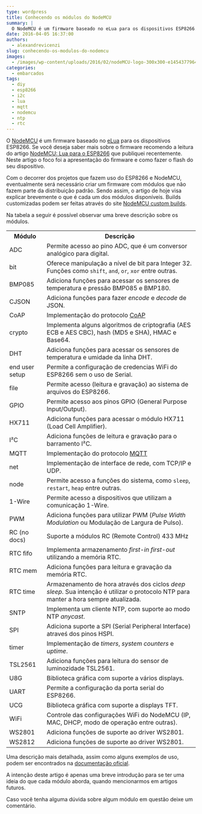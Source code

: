 ```yaml
---
type: wordpress
title: Conhecendo os módulos do NodeMCU
summary: |
  O NodeMCU é um firmware baseado no eLua para os dispositivos ESP8266.  Com o decorrer dos projetos que fazem uso do ESP8266 e NodeMCU, eventualmente será necessário criar um firmware com módulos que não fazem parte da distribuição padrão.
date: 2016-04-05 16:37:00
authors:
  - alexandrevicenzi
slug: conhecendo-os-modulos-do-nodemcu
images:
  - /images/wp-content/uploads/2016/02/nodeMCU-logo-300x300-e1454377964183.png
categories:
  - embarcados
tags:
  - diy
  - esp8266
  - i2c
  - lua
  - mqtt
  - nodemcu
  - ntp
  - rtc
---
```


O <a href="http://nodemcu.com/index_en.html" target="_blank">NodeMCU</a> é um firmware baseado no <a href="http://www.eluaproject.net/" target="_blank">eLua</a> para os dispositivos ESP8266. Se você deseja saber mais sobre o firmware recomendo a leitura do artigo <a href="/nodemcu-lua-para-o-esp8266">NodeMCU: Lua para o ESP8266</a> que publiquei recentemente. Neste artigo o foco foi a apresentação do firmware e como fazer o flash do seu dispositivo.

Com o decorrer dos projetos que fazem uso do ESP8266 e NodeMCU, eventualmente será necessário criar um firmware com módulos que não fazem parte da distribuição padrão. Sendo assim, o artigo de hoje visa explicar brevemente o que é cada um dos módulos disponíveis. Builds customizadas podem ser feitas através do site <a href="http://nodemcu-build.com/" target="_blank">NodeMCU custom builds</a>.

<!--more-->

Na tabela a seguir é possível observar uma breve descrição sobre os módulos.
<table>
<tbody>
<tr>
<th>Módulo</th>
<th>Descrição</th>
</tr>
<tr>
<td>ADC</td>
<td>Permite acesso ao pino ADC, que é um conversor analógico para digital.</td>
</tr>
<tr>
<td>bit</td>
<td>Oferece manipulação a nível de bit para Integer 32. Funções como <code>shift</code>, <code>and</code>, <code>or</code>, <code>xor</code> entre outras.</td>
</tr>
<tr>
<td>BMP085</td>
<td>Adiciona funções para acessar os sensores de temperatura e pressão BMP085 e BMP180.</td>
</tr>
<tr>
<td>CJSON</td>
<td>Adiciona funções para fazer <em>encode</em> e <em>decode</em> de JSON.</td>
</tr>
<tr>
<td>CoAP</td>
<td>Implementação do protocolo <a href="http://tools.ietf.org/html/rfc7252" target="_blank">CoAP</a></td>
</tr>
<tr>
<td>crypto</td>
<td>Implementa alguns algoritmos de criptografia (AES ECB e AES CBC), hash (MD5 e SHA), HMAC e Base64.</td>
</tr>
<tr>
<td>DHT</td>
<td>Adiciona funções para acessar os sensores de temperatura e umidade da linha DHT.</td>
</tr>
<tr>
<td>end user setup</td>
<td>Permite a configuração de credencias WiFi do ESP8266 sem o uso de Serial.</td>
</tr>
<tr>
<td>file</td>
<td>Permite acesso (leitura e gravação) ao sistema de arquivos do ESP8266.</td>
</tr>
<tr>
<td>GPIO</td>
<td>Permite acesso aos pinos GPIO (General Purpose Input/Output).</td>
</tr>
<tr>
<td>HX711</td>
<td>Adiciona funções para acessar o módulo HX711 (Load Cell Amplifier).</td>
</tr>
<tr>
<td>I²C</td>
<td>Adiciona funções de leitura e gravação para o barramento I²C.</td>
</tr>
<tr>
<td>MQTT</td>
<td>Implementação do protocolo <a href="/mqtt-parte-1-o-que-e-mqtt">MQTT</a></td>
</tr>
<tr>
<td>net</td>
<td>Implementação de interface de rede, com TCP/IP e UDP.</td>
</tr>
<tr>
<td>node</td>
<td>Permite acesso a funções do sistema, como <code>sleep</code>, <code>restart</code>, <code>heap</code> entre outras.</td>
</tr>
<tr>
<td>1-Wire</td>
<td>Permite acesso a dispositivos que utilizam a comunicação 1-Wire.</td>
</tr>
<tr>
<td>PWM</td>
<td>Adiciona funções para utilizar PWM (<em>Pulse Width Modulation</em> ou Modulação de Largura de Pulso).</td>
</tr>
<tr>
<td>RC (no docs)</td>
<td>Suporte a módulos RC (Remote Control) 433 MHz</td>
</tr>
<tr>
<td>RTC fifo</td>
<td>Implementa armazenamento <em>first-in first-out</em> utilizando a memória RTC.</td>
</tr>
<tr>
<td>RTC mem</td>
<td>Adiciona funções para leitura e gravação da memória RTC.</td>
</tr>
<tr>
<td>RTC time</td>
<td>Armazenamento de hora através dos ciclos <em>deep sleep</em>. Sua intenção é utilizar o protocolo NTP para manter a hora sempre atualizada.</td>
</tr>
<tr>
<td>SNTP</td>
<td>Implementa um cliente NTP, com suporte ao modo NTP <em>anycast</em>.</td>
</tr>
<tr>
<td>SPI</td>
<td>Adiciona suporte a SPI (Serial Peripheral Interface) atraveś dos pinos HSPI.</td>
</tr>
<tr>
<td>timer</td>
<td>Implementação de <em>timers</em>, <em>system counters</em> e <em>uptime</em>.</td>
</tr>
<tr>
<td>TSL2561</td>
<td>Adiciona funções para leitura do sensor de luminozidade TSL2561.</td>
</tr>
<tr>
<td>U8G</td>
<td>Biblioteca gráfica com suporte a vários displays.</td>
</tr>
<tr>
<td>UART</td>
<td>Permite a configuração da porta serial do ESP8266.</td>
</tr>
<tr>
<td>UCG</td>
<td>Biblioteca gráfica com suporte a displays TFT.</td>
</tr>
<tr>
<td>WiFi</td>
<td>Controle das configurações WiFi do NodeMCU (IP, MAC, DHCP, modo de operação entre outras).</td>
</tr>
<tr>
<td>WS2801</td>
<td>Adiciona funções de suporte ao driver WS2801.</td>
</tr>
<tr>
<td>WS2812</td>
<td>Adiciona funções de suporte ao driver WS2801.</td>
</tr>
</tbody>
</table>
Uma descrição mais detalhada, assim como alguns exemplos de uso, podem ser encontrados na <a href="http://nodemcu.readthedocs.org/en/dev/" target="_blank">documentação oficial</a>.

A intenção deste artigo é apenas uma breve introdução para se ter uma ideia do que cada módulo aborda, quando mencionarmos em artigos futuros.

Caso você tenha alguma dúvida sobre algum módulo em questão deixe um comentário.
